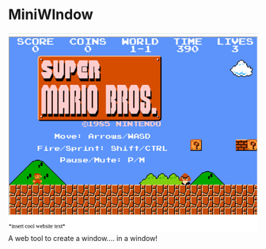# MiniWIndow
![image](showcase.png "MiniWindow Showcase")
A web tool to create a window.... in a window!

